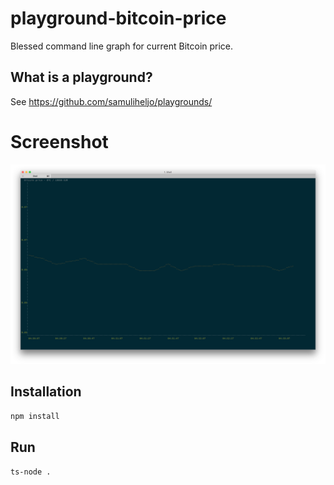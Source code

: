# playground-bitcoin-price

Blessed command line graph for current Bitcoin price.

## What is a playground?

See https://github.com/samuliheljo/playgrounds/

# Screenshot

![](screenshot.png)

## Installation

`npm install`

## Run

`ts-node .`
